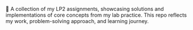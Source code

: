 🚀 A collection of my LP2 assignments, showcasing solutions and implementations of core concepts from my lab practice. This repo reflects my work, problem-solving approach, and learning journey.
